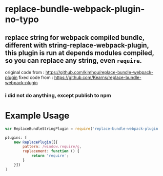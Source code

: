 replace-bundle-webpack-plugin-no-typo
===
replace string for webpack compiled bundle, different with string-replace-webpack-plugin, this plugin is run at depends modules compiled, so you can replace any string, even   `require`.
---

original code from : https://github.com/kimhou/replace-bundle-webpack-plugin
fixed code from : https://github.com/Kearns/replace-bundle-webpack-plugin

### i did not do anything, except publish to npm

#  Example Usage
```js
var ReplaceBundleStringPlugin = require('replace-bundle-webpack-plugin')

plugins: [
    new ReplacePlugin([{
        pattern: /window.require/g,
        replacement: function () {
            return 'require';
        }
    }])
]

```
